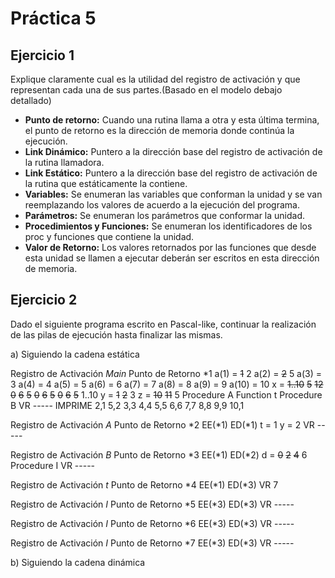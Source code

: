 # Práctica 5

## Ejercicio 1

Explique claramente cual es la utilidad del registro de activación y que representan
cada una de sus partes.(Basado en el modelo debajo detallado)

  * __Punto de retorno:__  Cuando una rutina llama a otra y esta última termina, el punto de retorno es la dirección de memoria donde continúa la ejecución.
  * __Link Dinámico:__ Puntero a la dirección base del registro de activación de la rutina llamadora.
  * __Link Estático:__ Puntero a la dirección base del registro de activación de la rutina que estáticamente la contiene.
  * __Variables:__ Se enumeran las variables que conforman la unidad y se van reemplazando los valores de acuerdo a la ejecución del programa.
  * __Parámetros:__ Se enumeran los parámetros que conformar la unidad.
  * __Procedimientos y Funciones:__ Se enumeran los identificadores de los proc y funciones que contiene la unidad.
  * __Valor de Retorno:__ Los valores retornados por las funciones que desde esta unidad se llamen a ejecutar deberán ser escritos en esta dirección de memoria.
  
## Ejercicio 2

Dado el siguiente programa escrito en Pascal-like, continuar la realización de las pilas de ejecución hasta finalizar las mismas.

a) Siguiendo la cadena estática

Registro de Activación _Main_ 
Punto de Retorno *1
a(1) = ~~1~~ 2
a(2) = ~~2~~ 5
a(3) = 3
a(4) = 4
a(5) = 5
a(6) = 6
a(7) = 7
a(8) = 8
a(9) = 9
a(10) = 10
x = ~~1..10~~ ~~5~~ ~~12~~ ~~0~~ ~~6~~ ~~5~~ ~~0~~ ~~6~~ ~~5~~ ~~0~~ ~~6~~ ~~5~~ 1..10
y = ~~1~~ ~~2~~ 3
z = ~~10~~ ~~11~~ 5
Procedure A
Function t
Procedure B
VR -----
IMPRIME 2,1 5,2 3,3 4,4 5,5 6,6 7,7 8,8 9,9 10,1

Registro de Activación _A_
Punto de Retorno *2
EE(*1)
ED(*1)
t = 1
y = 2
VR -----

Registro de Activación _B_
Punto de Retorno *3
EE(*1)
ED(*2)
d = ~~0~~ ~~2~~ ~~4~~ 6
Procedure I
VR -----

Registro de Activación _t_
Punto de Retorno *4
EE(*1)
ED(*3)
VR 7

Registro de Activación _I_
Punto de Retorno *5
EE(*3)
ED(*3)
VR -----

Registro de Activación _I_
Punto de Retorno *6
EE(*3)
ED(*3)
VR -----

Registro de Activación _I_
Punto de Retorno *7
EE(*3)
ED(*3)
VR -----


b) Siguiendo la cadena dinámica
